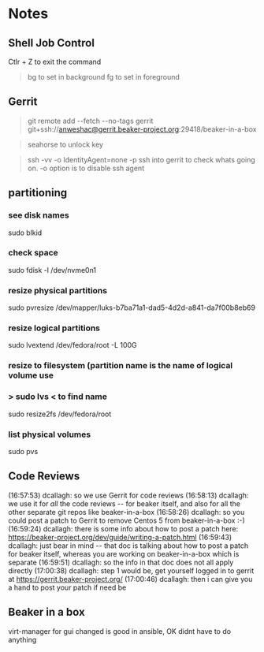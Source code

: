 # Notes 

## Shell Job Control	

Ctlr + Z to exit the command
> bg 
to set in background
> fg 
to set in foreground  


## Gerrit	
> git remote add --fetch --no-tags gerrit git+ssh://anweshac@gerrit.beaker-project.org:29418/beaker-in-a-box

> seahorse
 to unlock key

> ssh -vv -o IdentityAgent=none -p <port> <url>
ssh into gerrit to check whats going on. -o option is to disable ssh agent

## partitioning

### see disk names
sudo blkid 
### check space 
sudo fdisk -l /dev/nvme0n1

### resize physical partitions
sudo pvresize /dev/mapper/luks-b7ba71a1-dad5-4d2d-a841-da7f00b8eb69

### resize logical partitions
sudo lvextend /dev/fedora/root -L 100G


### resize to filesystem (partition name is the name of logical volume use
### > sudo lvs < to find name  
sudo resize2fs /dev/fedora/root

### list physical volumes
sudo pvs



## Code Reviews	

(16:57:53) dcallagh: so we use Gerrit for code reviews
(16:58:13) dcallagh: we use it for *all* the code reviews -- for beaker itself, and also for all the other separate git repos like beaker-in-a-box
(16:58:26) dcallagh: so you could post a patch to Gerrit to remove Centos 5 from beaker-in-a-box :-)
(16:59:24) dcallagh: there is some info about how to post a patch here: https://beaker-project.org/dev/guide/writing-a-patch.html
(16:59:43) dcallagh: just bear in mind -- that doc is talking about how to post a patch for beaker itself, whereas you are working on beaker-in-a-box which is separate
(16:59:51) dcallagh: so the info in that doc does not all apply directly
(17:00:38) dcallagh: step 1 would be, get yourself logged in to gerrit at https://gerrit.beaker-project.org/
(17:00:46) dcallagh: then i can give you a hand to post your patch if need be


## Beaker in a box 

virt-manager for gui 
changed is good in ansible, OK didnt have to do anything
